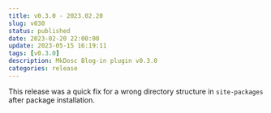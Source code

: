 ```yaml
---
title: v0.3.0 - 2023.02.20
slug: v030
status: published
date: 2023-02-20 22:00:00
update: 2023-05-15 16:19:11
tags: [v0.3.0]
description: MkDosc Blog-in plugin v0.3.0
categories: release
---
```


This release was a quick fix for a wrong directory structure in `site-packages` after package installation.
